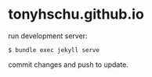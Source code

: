 # tonyhschu.github.io

run development server:

`$ bundle exec jekyll serve`

commit changes and push to update.
